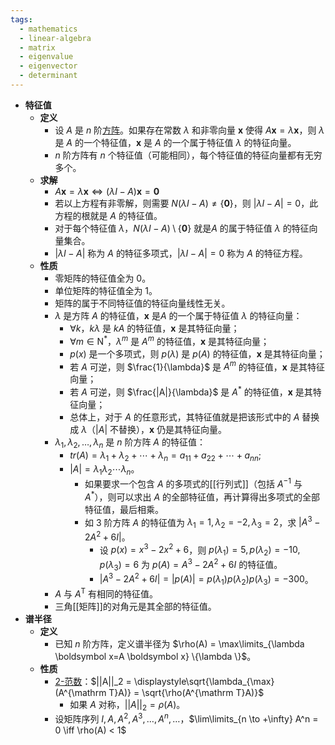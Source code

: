 ```yaml
---
tags:
  - mathematics
  - linear-algebra
  - matrix
  - eigenvalue
  - eigenvector
  - determinant
---
```

- **特征值**
	- **定义**
		- 设 $A$ 是 $n$ 阶[方阵](矩阵#^8tm5r3)。如果存在常数 $\lambda$ 和非零向量 $\boldsymbol x$ 使得 $A\boldsymbol x=\lambda\boldsymbol x$，则 $\lambda$ 是 $A$ 的一个特征值，$\boldsymbol x$ 是 $A$ 的一个属于特征值 $\lambda$ 的特征向量。
		- $n$ 阶方阵有 $n$ 个特征值（可能相同），每个特征值的特征向量都有无穷多个。
	- **求解**
		- $A\boldsymbol x=\lambda\boldsymbol x\iff (\lambda I-A)\boldsymbol x=\boldsymbol 0$
		- 若以上方程有非零解，则需要 $N(\lambda I-A)\ne \{\boldsymbol 0\}$，则 $|\lambda I-A|=0$，此方程的根就是 $A$ 的特征值。
		- 对于每个特征值 $\lambda$，$N(\lambda I-A)\setminus\{\boldsymbol 0\}$ 就是$A$ 的属于特征值 $\lambda$ 的特征向量集合。
		- $|\lambda I-A|$ 称为 $A$ 的特征多项式，$|\lambda I-A|=0$ 称为 $A$ 的特征方程。
	- **性质**
		- 零矩阵的特征值全为 $0$。
		- 单位矩阵的特征值全为 $1$。
		- 矩阵的属于不同特征值的特征向量线性无关。
		- $\lambda$ 是方阵 $A$ 的特征值，$\boldsymbol x$ 是$A$ 的一个属于特征值 $\lambda$ 的特征向量：
			- $\forall k$，$k\lambda$ 是 $kA$ 的特征值，$\boldsymbol x$ 是其特征向量；
			- $\forall m\in \mathrm N^*$，$\lambda^m$ 是 $A^m$ 的特征值，$\boldsymbol x$ 是其特征向量；
			- $p(x)$ 是一个多项式，则 $p(\lambda)$ 是 $p(A)$ 的特征值，$\boldsymbol x$ 是其特征向量；
			- 若 $A$ 可逆，则 $\frac{1}{\lambda}$ 是 $A^m$ 的特征值，$\boldsymbol x$ 是其特征向量；
			- 若 $A$ 可逆，则 $\frac{|A|}{\lambda}$ 是 $A^*$ 的特征值，$\boldsymbol x$ 是其特征向量；
			- 总体上，对于 $A$ 的任意形式，其特征值就是把该形式中的 $A$ 替换成 $\lambda$（$|A|$ 不替换），$\boldsymbol x$ 仍是其特征向量。
		- $\lambda_1,\lambda_2,\dots,\lambda_n$ 是 $n$ 阶方阵 $A$ 的特征值：
			- $tr(A)=\lambda_1+\lambda_2+\cdots+\lambda_n=a_{11}+a_{22}+\cdots+a_{nn}$;
			- $|A|=\lambda_1\lambda_2\cdots\lambda_n$。
				- 如果要求一个包含 $A$ 的多项式的[[行列式]]（包括 $A^{-1}$ 与 $A^*$），则可以求出 $A$ 的全部特征值，再计算得出多项式的全部特征值，最后相乘。
				- 如 $3$ 阶方阵 $A$ 的特征值为 $\lambda_1=1,\lambda_2=-2,\lambda_3=2$，求 $|A^3-2A^2+6I|$。
					- 设 $p(x)=x^3-2x^2+6$，则 $p(\lambda_1)=5,p(\lambda_2)=-10,p(\lambda_3)=6$ 为 $p(A)=A^3-2A^2+6I$ 的特征值。
					- $|A^3-2A^2+6I|=|p(A)|=p(\lambda_1)p(\lambda_2)p(\lambda_3)=-300$。
		- $A$ 与 $A^{\mathrm T}$ 有相同的特征值。
		- 三角[[矩阵]]的对角元是其全部的特征值。
- **谱半径**
	- **定义**
		- 已知 $n$ 阶方阵，定义谱半径为 $\rho(A) = \max\limits_{\lambda \boldsymbol x=A \boldsymbol x} \{\lambda \}$。
	- **性质**
		- [2-范数](范数#^8uxoty)：$||A||_2 = \displaystyle\sqrt{\lambda_{\max}(A^{\mathrm T}A)} = \sqrt{\rho(A^{\mathrm T}A)}$
			- 如果 $A$ 对称，$||A||_2 = \rho(A)$。
		- 设矩阵序列 $I,A,A^2,A^3,\dots,A^n,\dots$，$\lim\limits_{n \to +\infty} A^n = 0 \iff \rho(A) < 1$
